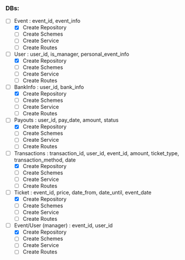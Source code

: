 ### DBs:
- [ ] Event : event_id, event_info
  - [x] Create Repository
  - [ ] Create Schemes
  - [ ] Create Service 
  - [ ] Create Routes
- [ ] User : user_id, is_manager, personal_event_info
  - [x] Create Repository
  - [ ] Create Schemes
  - [ ] Create Service 
  - [ ] Create Routes
- [ ] BankInfo : user_id, bank_info
  - [x] Create Repository
  - [ ] Create Schemes
  - [ ] Create Service 
  - [ ] Create Routes
- [ ] Payouts : user_id, pay_date, amount, status
  - [x] Create Repository
  - [ ] Create Schemes
  - [ ] Create Service 
  - [ ] Create Routes
- [ ] Transactions : transaction_id, user_id, event_id, amount, ticket_type, transaction_method, date
  - [x] Create Repository
  - [ ] Create Schemes
  - [ ] Create Service 
  - [ ] Create Routes
- [ ] Ticket : event_id, price, date_from, date_until, event_date
  - [x] Create Repository
  - [ ] Create Schemes
  - [ ] Create Service 
  - [ ] Create Routes
- [ ] Event/User (manager) : event_id, user_id
  - [x] Create Repository
  - [ ] Create Schemes
  - [ ] Create Service 
  - [ ] Create Routes